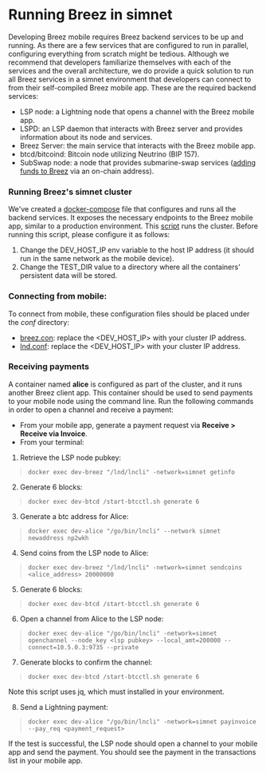 # Running Breez in simnet

Developing Breez mobile requires Breez backend services to be up and running. As there are a few services that are configured to run in parallel, configuring everything from scratch might be tedious. Although we recommend that developers familiarize themselves with each of the services and the overall architecture, we do provide a quick solution to run all Breez services in a simnet environment that developers can connect to from their self-compiled Breez mobile app.
These are the required backend services:
* LSP node: a Lightning node that opens a channel with the Breez mobile app.
* LSPD: an LSP daemon that interacts with Breez server and provides information about its node and services.
* Breez Server: the main service that interacts with the Breez mobile app.
* btcd/bitcoind: Bitcoin node utilizing Neutrino (BIP 157).
* SubSwap node: a node that provides submarine-swap services ([adding funds to Breez](https://doc.breez.technology/Adding-Funds-via-Submarine-Swaps.html) via an on-chain address).

### Running Breez's simnet cluster
We've created a [docker-compose](https://github.com/breez/breez/blob/master/docker/dev-simnet.yml) file that configures and runs all the backend services. It exposes the necessary endpoints to the Breez mobile app, similar to a production environment.
This [script](https://github.com/breez/breez/blob/master/docker/start-dev-env.sh) runs the cluster. Before running this script, please configure it as follows:
1. Change the DEV_HOST_IP env variable to the host IP address (it should run in the same network as the mobile device).
2. Change the TEST_DIR value to a directory where all the containers' persistent data will be stored.

### Connecting from mobile:
To connect from mobile, these configuration files should be placed under the _conf_ directory:
* [breez.con](https://github.com/breez/breezmobile/blob/master/conf/simnet/breez.conf): replace the <DEV_HOST_IP> with your cluster IP address.
* [lnd.conf](https://github.com/breez/breezmobile/blob/master/conf/simnet/lnd.conf): replace the <DEV_HOST_IP> with your cluster IP address.

### Receiving payments
A container named **alice** is configured as part of the cluster, and it runs another Breez client app. This container should be used to send payments to your mobile node using the command line.
Run the following commands in order to open a channel and receive a payment:
* From your mobile app, generate a payment request via **Receive > Receive via Invoice**.
* From your terminal:
1. Retrieve the LSP node pubkey: 
> `docker exec dev-breez "/lnd/lncli" -network=simnet getinfo`
2. Generate 6 blocks: 
> `docker exec dev-btcd /start-btcctl.sh generate 6`
3. Generate a btc address for Alice: 
> `docker exec dev-alice "/go/bin/lncli" --network simnet newaddress np2wkh`
4. Send coins from the LSP node to Alice: 
>`docker exec dev-breez "/lnd/lncli" -network=simnet sendcoins <alice_address> 20000000`
5. Generate 6 blocks: 
> `docker exec dev-btcd /start-btcctl.sh generate 6`
6. Open a channel from Alice to the LSP node: 
>`docker exec dev-alice "/go/bin/lncli" -network=simnet openchannel --node_key <lsp pubkey> --local_amt=200000 --connect=10.5.0.3:9735 --private`
7. Generate blocks to confirm the channel: 
>`docker exec dev-btcd /start-btcctl.sh generate 6`

Note this script uses jq, which must installed in your environment.

8. Send a Lightning payment: 
>`docker exec dev-alice "/go/bin/lncli" -network=simnet payinvoice --pay_req <payment_request>`

If the test is successful, the LSP node should open a channel to your mobile app and send the payment. You should see the payment in the transactions list in your mobile app.
